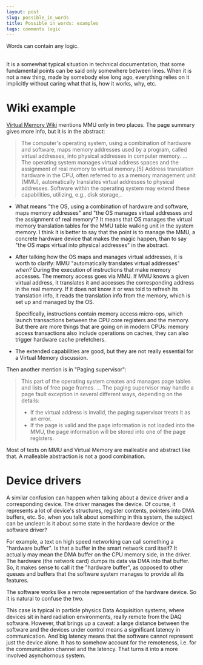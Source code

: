 ```yaml
---
layout: post
slug: possible_in_words
title: Possible in words: examples
tags: comments logic
---
```


<summary>
Words can contain any logic.
</summary>

<!--more-->
<br>

It is a somewhat typical situation in technical documentation,
that some fundamental points can be said only somewhere between lines.
When it is not a new thing, made by somebody else long ago,
everything relies on it implicitly without caring
what that is, how it works, why, etc.


# Wiki example

[Virtual Memory Wiki](https://en.wikipedia.org/wiki/Virtual_memory) mentions MMU only in two places.
The page summary gives more info, but it is in the abstract:
> The computer's operating system, using a combination of hardware and software,
> maps memory addresses used by a program, called virtual addresses,
> into physical addresses in computer memory.
> ...
> The operating system manages virtual address spaces and the assignment of real memory to virtual memory.[5]
> Address translation hardware in the CPU, often referred to as a memory management unit (MMU),
> automatically translates virtual addresses to physical addresses.
> Software within the operating system may extend these capabilities, utilizing, e.g., disk storage,..

* What means "the OS, using a combination of hardware and software, maps memory addresses"
and "the OS manages virtual addresses and the assignment of real memory"?
It means that OS manages the virtual memory translation tables
for the MMU table walking unit in the system memory.
I think it is better to say that the point is to manage the MMU,
a concrete hardware device that makes the magic happen,
than to say "the OS maps virtual into physical addresses" in the abstract.

* After talking how the OS maps and manages virtual addresses,
it is worth to clarify: MMU "automatically translates virtual addresses" _when?_
During the execution of instructions that make memory accesses.
The memory access goes via MMU.
If MMU knows a given virtual address, it translates it
and accesses the corresponding address in the real memory.
If it does not know it or was told to refresh its translation info,
it reads the translation info from the memory,
which is set up and managed by the OS.

  Specifically, instructions contain memory access micro-ops,
which launch transactions between the CPU core registers and the memory.
But there are more things that are going on in modern CPUs:
memory access transactions also include operations on caches,
they can also trigger hardware cache prefetchers.

* The extended capabilities are good,
but they are not really essential for a Virtual Memory discussion.

Then another mention is in "Paging supervisor":
> This part of the operating system creates and manages page tables and lists of free page frames.
> ...
> The paging supervisor may handle a page fault exception in several different ways, depending on the details:
> * If the virtual address is invalid, the paging supervisor treats it as an error.
> * If the page is valid and the page information is not loaded into the MMU,
> the page information will be stored into one of the page registers.

Most of texts on MMU and Virtual Memory are malleable and abstract like that.
A malleable abstraction is not a good combination.


# Device drivers

A similar confusion can happen when talking about a device driver and a corresponding device.
The driver manages the device.
Of course, it represents a lot of device's structures,
register contents, pointers into DMA buffers, etc.
So, when you talk about something in this system,
the subject can be unclear:
is it about some state in the hardware device or the software driver?

For example, a text on high speed networking can call something a "hardware buffer".
Is that a buffer in the smart network card itself?
It actually may mean the DMA buffer on the CPU memory side, in the driver.
The hardware (the network card) dumps its data via DMA into that buffer.
So, it makes sense to call it the "hardware buffer",
as opposed to other queues and buffers that the software system manages
to provide all its features.

The software works like a remote representation of the hardware device.
So it is natural to confuse the two.

This case is typical in particle physics Data Acquisition systems,
where devices sit in hard radiation environments, really remote from the DAQ software.
However, that brings up a caveat:
a large distance between the software and the devices under control
means a significant latency in communication.
And big latency means that the software cannot represent just the device alone.
It has to somehow account for the remoteness,
i.e. for the communication channel and the latency.
That turns it into a more involved asynchornous system.


